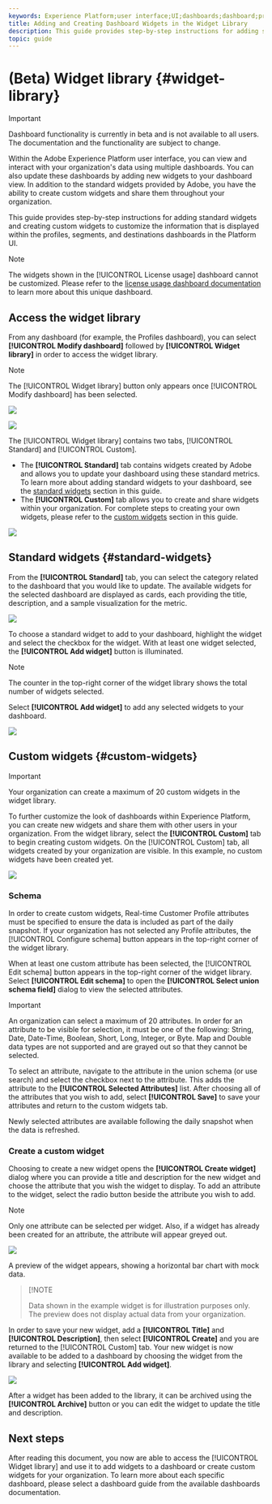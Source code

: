 ```yaml
---
keywords: Experience Platform;user interface;UI;dashboards;dashboard;profiles;segments;destinations;license usage
title: Adding and Creating Dashboard Widgets in the Widget Library
description: This guide provides step-by-step instructions for adding standard widgets and creating custom widgets for visualizing dashboard data in Adobe Experience Platform. 
topic: guide
---
```


# (Beta) Widget library {#widget-library}

>[!IMPORTANT]
>
>Dashboard functionality is currently in beta and is not available to all users. The documentation and the functionality are subject to change.

Within the Adobe Experience Platform user interface, you can view and interact with your organization's data using multiple dashboards. You can also update these dashboards by adding new widgets to your dashboard view. In addition to the standard widgets provided by Adobe, you have the ability to create custom widgets and share them throughout your organization. 

This guide provides step-by-step instructions for adding standard widgets and creating custom widgets to customize the information that is displayed within the profiles, segments, and destinations dashboards in the Platform UI.

>[!NOTE]
>
>The widgets shown in the [!UICONTROL License usage] dashboard cannot be customized. Please refer to the [license usage dashboard documentation](guides/license-usage.md) to learn more about this unique dashboard.

## Access the widget library

From any dashboard (for example, the Profiles dashboard), you can select **[!UICONTROL Modify dashboard]** followed by **[!UICONTROL Widget library]** in order to access the widget library.

>[!NOTE]
>
>The [!UICONTROL Widget library] button only appears once [!UICONTROL Modify dashboard] has been selected.

![](images/customization/modify-dashboard.png)

![](images/customization/widget-library-button.png)

The [!UICONTROL Widget library] contains two tabs, [!UICONTROL Standard] and [!UICONTROL Custom].

* The **[!UICONTROL Standard]** tab contains widgets created by Adobe and allows you to update your dashboard using these standard metrics. To learn more about adding standard widgets to your dashboard, see the [standard widgets](#standard-widgets) section in this guide.
* The **[!UICONTROL Custom]** tab allows you to create and share widgets within your organization. For complete steps to creating your own widgets, please refer to the [custom widgets](#custom-widgets) section in this guide.

![](images/customization/widget-library.png)

## Standard widgets {#standard-widgets}

From the **[!UICONTROL Standard]** tab, you can select the category related to the dashboard that you would like to update. The available widgets for the selected dashboard are displayed as cards, each providing the title, description, and a sample visualization for the metric.

![](images/customization/standard-widgets.png)

To choose a standard widget to add to your dashboard, highlight the widget and select the checkbox for the widget. With at least one widget selected, the **[!UICONTROL Add widget]** button is illuminated.

>[!NOTE]
>
>The counter in the top-right corner of the widget library shows the total number of widgets selected.

Select **[!UICONTROL Add widget]** to add any selected widgets to your dashboard.

![](images/customization/add-widget.png)

## Custom widgets {#custom-widgets}

>[!IMPORTANT]
>
>Your organization can create a maximum of 20 custom widgets in the widget library.

To further customize the look of dashboards within Experience Platform, you can create new widgets and share them with other users in your organization. From the widget library, select the **[!UICONTROL Custom]** tab to begin creating custom widgets. On the [!UICONTROL Custom] tab, all widgets created by your organization are visible. In this example, no custom widgets have been created yet.

![](images/customization/custom-widgets.png)

### Schema

In order to create custom widgets, Real-time Customer Profile attributes must be specified to ensure the data is included as part of the daily snapshot. If your organization has not selected any Profile attributes, the [!UICONTROL Configure schema] button appears in the top-right corner of the widget library.

When at least one custom attribute has been selected, the [!UICONTROL Edit schema] button appears in the top-right corner of the widget library. Select **[!UICONTROL Edit schema]** to open the **[!UICONTROL Select union schema field]** dialog to view the selected attributes.

>[!IMPORTANT]
>
>An organization can select a maximum of 20 attributes. In order for an attribute to be visible for selection, it must be one of the following: String, Date, Date-Time, Boolean, Short, Long, Integer, or Byte. Map and Double data types are not supported and are grayed out so that they cannot be selected.

To select an attribute, navigate to the attribute in the union schema (or use search) and select the checkbox next to the attribute. This adds the attribute to the **[!UICONTROL Selected Attributes]** list. After choosing all of the attributes that you wish to add, select **[!UICONTROL Save]** to save your attributes and return to the custom widgets tab.

Newly selected attributes are available following the daily snapshot when the data is refreshed.

### Create a custom widget

Choosing to create a new widget opens the **[!UICONTROL Create widget]** dialog where you can provide a title and description for the new widget and choose the attribute that you wish the widget to display. To add an attribute to the widget, select the radio button beside the attribute you wish to add.

>[!NOTE]
>
>Only one attribute can be selected per widget. Also, if a widget has already been created for an attribute, the attribute will appear greyed out.

![](images/customization/create-widget.png)

A preview of the widget appears, showing a horizontal bar chart with mock data. 

>[!NOTE
>
>Data shown in the example widget is for illustration purposes only. The preview does not display actual data from your organization.

In order to save your new widget, add a **[!UICONTROL Title]** and **[!UICONTROL Description]**, then select **[!UICONTROL Create]** and you are returned to the [!UICONTROL Custom] tab. Your new widget is now available to be added to a dashboard by choosing the widget from the library and selecting **[!UICONTROL Add widget]**.

![](images/customization/custom-tab-new-widget.png)

After a widget has been added to the library, it can be archived using the **[!UICONTROL Archive]** button or you can edit the widget to update the title and description.

## Next steps

After reading this document, you now are able to access the [!UICONTROL Widget library] and use it to add widgets to a dashboard or create custom widgets for your organization. To learn more about each specific dashboard, please select a dashboard guide from the available dashboards documentation.